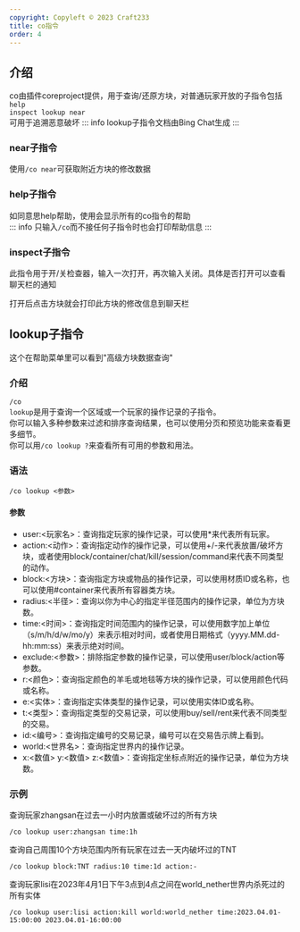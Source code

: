 ```yaml
---
copyright: Copyleft © 2023 Craft233
title: co指令
order: 4
---
```

## 介绍
co由插件coreproject提供，用于查询/还原方块，对普通玩家开放的子指令包括<code>help inspect lookup near</code>  
可用于追溯恶意破坏
::: info
lookup子指令文档由Bing Chat生成
:::
### near子指令
使用<code>/co near</code>可获取附近方块的修改数据

### help子指令
如同意思help帮助，使用会显示所有的co指令的帮助  
::: info
只输入<code>/co</code>而不接任何子指令时也会打印帮助信息
:::

### inspect子指令
此指令用于开/关检查器，输入一次打开，再次输入关闭。具体是否打开可以查看聊天栏的通知  

打开后点击方块就会打印此方块的修改信息到聊天栏  

## lookup子指令  
这个在帮助菜单里可以看到"高级方块数据查询"
### 介绍
<code>/co lookup</code>是用于查询一个区域或一个玩家的操作记录的子指令。  
你可以输入多种参数来过滤和排序查询结果，也可以使用分页和预览功能来查看更多细节。  
你可以用<code>/co lookup ?</code>来查看所有可用的参数和用法。

### 语法
```
/co lookup <参数>

```
#### 参数
- user:<玩家名>：查询指定玩家的操作记录，可以使用*来代表所有玩家。
- action:<动作>：查询指定动作的操作记录，可以使用+/-来代表放置/破坏方块，或者使用block/container/chat/kill/session/command来代表不同类型的动作。
- block:<方块>：查询指定方块或物品的操作记录，可以使用材质ID或名称，也可以使用#container来代表所有容器类方块。
- radius:<半径>：查询以你为中心的指定半径范围内的操作记录，单位为方块数。
- time:<时间>：查询指定时间范围内的操作记录，可以使用数字加上单位（s/m/h/d/w/mo/y）来表示相对时间，或者使用日期格式（yyyy.MM.dd-hh:mm:ss）来表示绝对时间。
- exclude:<参数>：排除指定参数的操作记录，可以使用user/block/action等参数。
- r:<颜色>：查询指定颜色的羊毛或地毯等方块的操作记录，可以使用颜色代码或名称。
- e:<实体>：查询指定实体类型的操作记录，可以使用实体ID或名称。
- t:<类型>：查询指定类型的交易记录，可以使用buy/sell/rent来代表不同类型的交易。
- id:<编号>：查询指定编号的交易记录，编号可以在交易告示牌上看到。
- world:<世界名>：查询指定世界内的操作记录。  
- x:<数值> y:<数值> z:<数值>：查询指定坐标点附近的操作记录，单位为方块数。  

### 示例
查询玩家zhangsan在过去一小时内放置或破坏过的所有方块
```
/co lookup user:zhangsan time:1h
```
   
查询自己周围10个方块范围内所有玩家在过去一天内破坏过的TNT
```
/co lookup block:TNT radius:10 time:1d action:-
```
  
查询玩家lisi在2023年4月1日下午3点到4点之间在world_nether世界内杀死过的所有实体
```
/co lookup user:lisi action:kill world:world_nether time:2023.04.01-15:00:00 2023.04.01-16:00:00
```